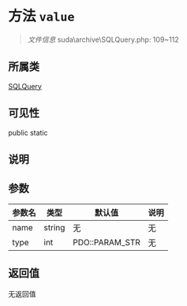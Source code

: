 # 方法 `value`

> *文件信息* suda\archive\SQLQuery.php: 109~112

## 所属类 

[SQLQuery](../SQLQuery.md)

## 可见性

 public static

## 说明



## 参数


| 参数名 | 类型 | 默认值 | 说明 |
|--------|-----|-------|-------|
| name |  string | 无 | 无 |
| type |  int | PDO::PARAM_STR | 无 |



## 返回值

无返回值
